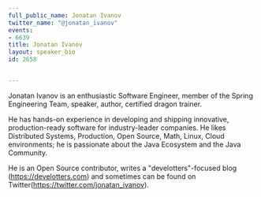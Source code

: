---
full_public_name: Jonatan Ivanov
twitter_name: "@jonatan_ivanov"
events:
- 6639
title: Jonatan Ivanov
layout: speaker_bio
id: 2658

---
Jonatan Ivanov is an enthusiastic Software Engineer, member of the Spring Engineering Team, speaker, author, certified dragon trainer.

He has hands-on experience in developing and shipping innovative, production-ready software for industry-leader companies. He likes Distributed Systems, Production, Open Source, Math, Linux, Cloud environments; he is passionate about the Java Ecosystem and the Java Community.

He is an Open Source contributor, writes a "develotters"-focused blog (https://develotters.com) and sometimes can be found on Twitter(https://twitter.com/jonatan_ivanov).